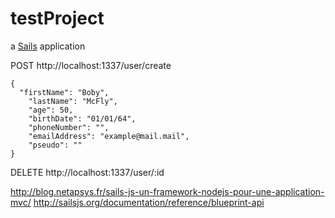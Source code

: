 # testProject

a [Sails](http://sailsjs.org) application


POST http://localhost:1337/user/create
```
{
  "firstName": "Boby",
    "lastName": "McFly",
    "age": 50,
    "birthDate": "01/01/64",
    "phoneNumber": "",
    "emailAddress": "example@mail.mail",
    "pseudo": ""
}
```


DELETE http://localhost:1337/user/:id



http://blog.netapsys.fr/sails-js-un-framework-nodejs-pour-une-application-mvc/
http://sailsjs.org/documentation/reference/blueprint-api
